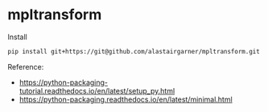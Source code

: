 # mpltransform

Install

```bash
pip install git+https://git@github.com/alastairgarner/mpltransform.git
```

Reference:

- https://python-packaging-tutorial.readthedocs.io/en/latest/setup_py.html
- https://python-packaging.readthedocs.io/en/latest/minimal.html